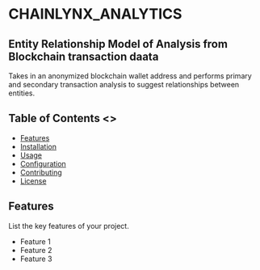 # CHAINLYNX_ANALYTICS

## Entity Relationship Model of Analysis from Blockchain transaction daata

Takes in an anonymized blockchain wallet address and performs primary and secondary transaction analysis to suggest relationships between entities.

## Table of Contents <<TBD>>

- [Features](#features)
- [Installation](#installation)
- [Usage](#usage)
- [Configuration](#configuration)
- [Contributing](#contributing)
- [License](#license)

## Features

List the key features of your project.

- Feature 1
- Feature 2
- Feature 3
